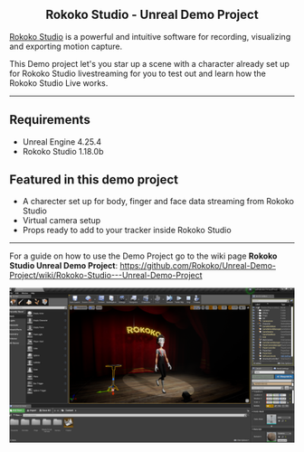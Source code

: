 <h2 align="center"> Rokoko Studio - Unreal Demo Project</h1>

[Rokoko Studio](https://www.rokoko.com/en/products/studio) is a powerful and intuitive software for recording, visualizing and exporting motion capture.

This Demo project let's you star up a scene with a character already set up for Rokoko Studio livestreaming for you to test out and learn how the Rokoko Studio Live works. 

---

## Requirements
- Unreal Engine 4.25.4
- Rokoko Studio 1.18.0b

## Featured in this demo project
- A charecter set up for body, finger and face data streaming from Rokoko Studio
- Virtual camera setup
- Props ready to add to your tracker inside Rokoko Studio

---

For a guide on how to use the Demo Project go to the wiki page **Rokoko Studio Unreal Demo Project**:
https://github.com/Rokoko/Unreal-Demo-Project/wiki/Rokoko-Studio---Unreal-Demo-Project

![Unrel Viewport ](Images/unrealViewport.PNG?raw=true)

